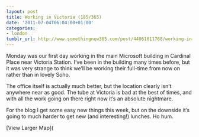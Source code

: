 ```yaml
---
layout: post
title: Working in Victoria (185/365)
date: '2011-07-04T06:04:00+01:00'
categories:
- london
tumblr_url: http://www.somethingnew365.com/post/44061611768/working-in-victoria-185365
---
```

Monday was our first day working in the main Microsoft building in Cardinal Place near Victoria Station. I’ve been in the building many times before, but it was very strange to think we’ll be working their full-time from now on rather than in lovely Soho.

The office itself is actually much better, but the location clearly isn’t anywhere near as good. The tube at Victoria is bad at the best of times, and with all the work going on there right now it’s an absolute nightmare.

For the blog I get some easy new things this week, but on the downside it’s going to much harder to get new (and interesting!) lunches. Ho hum.


[View Larger Map](
